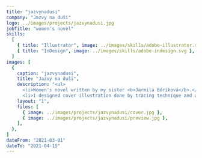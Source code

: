 ```yaml
---
title: "jazvynadusi"
company: "Jazvy na duši"
logo: ../images/projects/jazvynadusi.jpg
jobTitle: "women's novel"
skills:
  [
    { title: "Illustrator", image: ../images/skills/adobe-illustrator.svg },
    { title: "InDesign", image: ../images/skills/adobe-indesign.svg },
  ]
images: [
  {
    caption: "jazvynadusi",
    title: "Jazvy na duši",
    description: "<ul>
      <li>Women's novel written by my sister <b>Jarmila Bóriková</b>.</li>
      <li>I designed cover illustration done by tracing technique and also acting as typesetter.</li></ul>",
    layout: "1",
    files: [
      { image: ../images/projects/jazvynadusi/cover.jpg },
      { image: ../images/projects/jazvynadusi/preview.jpg },
    ],
  },
]
dateFrom: "2021-03-01"
dateTo: "2021-04-15"
---
```

